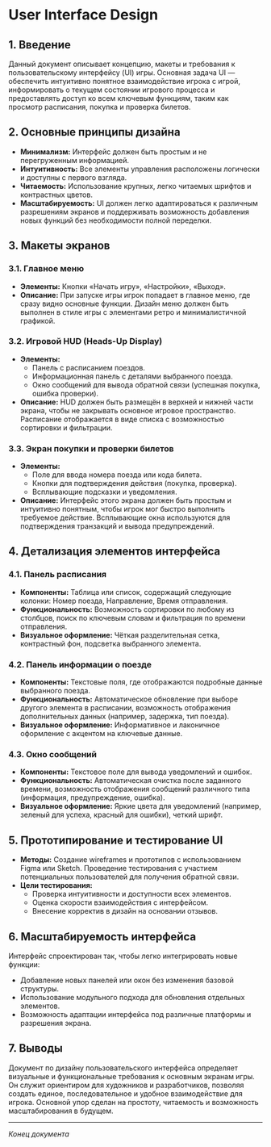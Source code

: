 # User Interface Design

## 1. Введение
Данный документ описывает концепцию, макеты и требования к пользовательскому интерфейсу (UI) игры. Основная задача UI — обеспечить интуитивно понятное взаимодействие игрока с игрой, информировать о текущем состоянии игрового процесса и предоставлять доступ ко всем ключевым функциям, таким как просмотр расписания, покупка и проверка билетов.

## 2. Основные принципы дизайна
- **Минимализм:** Интерфейс должен быть простым и не перегруженным информацией.
- **Интуитивность:** Все элементы управления расположены логически и доступны с первого взгляда.
- **Читаемость:** Использование крупных, легко читаемых шрифтов и контрастных цветов.
- **Масштабируемость:** UI должен легко адаптироваться к различным разрешениям экранов и поддерживать возможность добавления новых функций без необходимости полной переделки.

## 3. Макеты экранов
### 3.1. Главное меню
- **Элементы:** Кнопки «Начать игру», «Настройки», «Выход».
- **Описание:** При запуске игры игрок попадает в главное меню, где сразу видно основные функции. Дизайн меню должен быть выполнен в стиле игры с элементами ретро и минималистичной графикой.

### 3.2. Игровой HUD (Heads-Up Display)
- **Элементы:** 
  - Панель с расписанием поездов.
  - Информационная панель с деталями выбранного поезда.
  - Окно сообщений для вывода обратной связи (успешная покупка, ошибка проверки).
- **Описание:** HUD должен быть размещён в верхней и нижней части экрана, чтобы не закрывать основное игровое пространство. Расписание отображается в виде списка с возможностью сортировки и фильтрации.

### 3.3. Экран покупки и проверки билетов
- **Элементы:**
  - Поле для ввода номера поезда или кода билета.
  - Кнопки для подтверждения действия (покупка, проверка).
  - Всплывающие подсказки и уведомления.
- **Описание:** Интерфейс этого экрана должен быть простым и интуитивно понятным, чтобы игрок мог быстро выполнить требуемое действие. Всплывающие окна используются для подтверждения транзакций и вывода предупреждений.

## 4. Детализация элементов интерфейса
### 4.1. Панель расписания
- **Компоненты:** Таблица или список, содержащий следующие колонки: Номер поезда, Направление, Время отправления.
- **Функциональность:** Возможность сортировки по любому из столбцов, поиск по ключевым словам и фильтрация по времени отправления.
- **Визуальное оформление:** Чёткая разделительная сетка, контрастный фон, подсветка выбранного элемента.

### 4.2. Панель информации о поезде
- **Компоненты:** Текстовые поля, где отображаются подробные данные выбранного поезда.
- **Функциональность:** Автоматическое обновление при выборе другого элемента в расписании, возможность отображения дополнительных данных (например, задержка, тип поезда).
- **Визуальное оформление:** Информативное и лаконичное оформление с акцентом на ключевые данные.

### 4.3. Окно сообщений
- **Компоненты:** Текстовое поле для вывода уведомлений и ошибок.
- **Функциональность:** Автоматическая очистка после заданного времени, возможность отображения сообщений различного типа (информация, предупреждение, ошибка).
- **Визуальное оформление:** Яркие цвета для уведомлений (например, зеленый для успеха, красный для ошибки), четкий шрифт.

## 5. Прототипирование и тестирование UI
- **Методы:** Создание wireframes и прототипов с использованием Figma или Sketch. Проведение тестирования с участием потенциальных пользователей для получения обратной связи.
- **Цели тестирования:** 
  - Проверка интуитивности и доступности всех элементов.
  - Оценка скорости взаимодействия с интерфейсом.
  - Внесение корректив в дизайн на основании отзывов.

## 6. Масштабируемость интерфейса
Интерфейс спроектирован так, чтобы легко интегрировать новые функции:
- Добавление новых панелей или окон без изменения базовой структуры.
- Использование модульного подхода для обновления отдельных элементов.
- Возможность адаптации интерфейса под различные платформы и разрешения экрана.

## 7. Выводы
Документ по дизайну пользовательского интерфейса определяет визуальные и функциональные требования к основным экранам игры. Он служит ориентиром для художников и разработчиков, позволяя создать единое, последовательное и удобное взаимодействие для игрока. Основной упор сделан на простоту, читаемость и возможность масштабирования в будущем.

---

*Конец документа*
